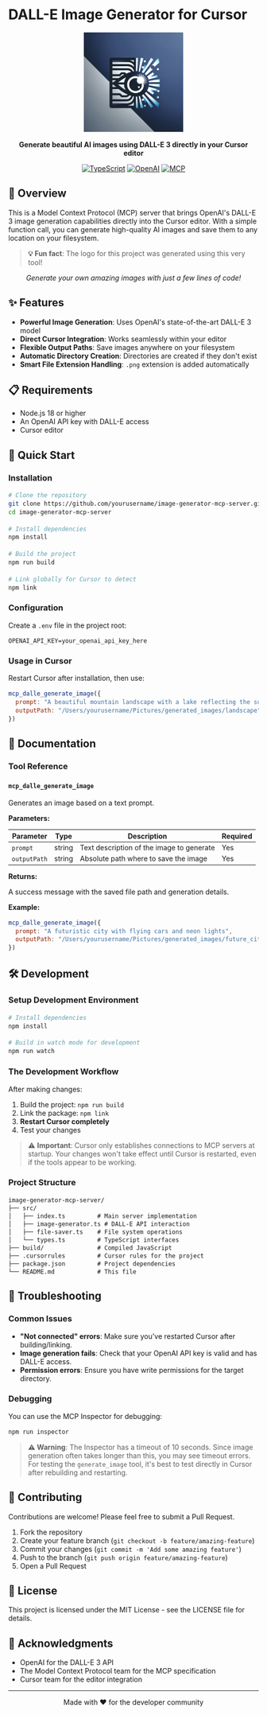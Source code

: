 # DALL-E Image Generator for Cursor

<div align="center">

<img src="./logo.png" alt="DALL-E Image Generator Logo" width="200"/>

**Generate beautiful AI images using DALL-E 3 directly in your Cursor editor**

[![TypeScript](https://img.shields.io/badge/TypeScript-5.8.2-blue.svg)](https://www.typescriptlang.org/)
[![OpenAI](https://img.shields.io/badge/OpenAI-DALL--E%203-green.svg)](https://openai.com/)
[![MCP](https://img.shields.io/badge/MCP-Model%20Context%20Protocol-purple.svg)](https://github.com/modelcontextprotocol/spec)

</div>

## 🌟 Overview

This is a Model Context Protocol (MCP) server that brings OpenAI's DALL-E 3 image generation capabilities directly into the Cursor editor. With a simple function call, you can generate high-quality AI images and save them to any location on your filesystem.

> **💡 Fun fact**: The logo for this project was generated using this very tool!

<div align="center">
<i>Generate your own amazing images with just a few lines of code!</i>
</div>

## ✨ Features

- **Powerful Image Generation**: Uses OpenAI's state-of-the-art DALL-E 3 model
- **Direct Cursor Integration**: Works seamlessly within your editor
- **Flexible Output Paths**: Save images anywhere on your filesystem
- **Automatic Directory Creation**: Directories are created if they don't exist
- **Smart File Extension Handling**: `.png` extension is added automatically

## 📋 Requirements

- Node.js 18 or higher
- An OpenAI API key with DALL-E access
- Cursor editor

## 🚀 Quick Start

### Installation

```bash
# Clone the repository
git clone https://github.com/yourusername/image-generator-mcp-server.git
cd image-generator-mcp-server

# Install dependencies
npm install

# Build the project
npm run build

# Link globally for Cursor to detect
npm link
```

### Configuration

Create a `.env` file in the project root:

```
OPENAI_API_KEY=your_openai_api_key_here
```

### Usage in Cursor

Restart Cursor after installation, then use:

```javascript
mcp_dalle_generate_image({
  prompt: "A beautiful mountain landscape with a lake reflecting the sunset", 
  outputPath: "/Users/yourusername/Pictures/generated_images/landscape"
})
```

## 📘 Documentation

### Tool Reference

#### `mcp_dalle_generate_image`

Generates an image based on a text prompt.

**Parameters:**

| Parameter | Type | Description | Required |
|-----------|------|-------------|----------|
| `prompt` | string | Text description of the image to generate | Yes |
| `outputPath` | string | Absolute path where to save the image | Yes |

**Returns:**

A success message with the saved file path and generation details.

**Example:**

```javascript
mcp_dalle_generate_image({
  prompt: "A futuristic city with flying cars and neon lights", 
  outputPath: "/Users/yourusername/Pictures/generated_images/future_city"
})
```

## 🛠️ Development

### Setup Development Environment

```bash
# Install dependencies
npm install

# Build in watch mode for development
npm run watch
```

### The Development Workflow

After making changes:

1. Build the project: `npm run build`
2. Link the package: `npm link`
3. **Restart Cursor completely**
4. Test your changes

> ⚠️ **Important**: Cursor only establishes connections to MCP servers at startup. Your changes won't take effect until Cursor is restarted, even if the tools appear to be working.

### Project Structure

```
image-generator-mcp-server/
├── src/
│   ├── index.ts         # Main server implementation
│   ├── image-generator.ts # DALL-E API interaction
│   ├── file-saver.ts    # File system operations
│   └── types.ts         # TypeScript interfaces
├── build/               # Compiled JavaScript
├── .cursorrules         # Cursor rules for the project
├── package.json         # Project dependencies
└── README.md            # This file
```

## 🐛 Troubleshooting

### Common Issues

- **"Not connected" errors**: Make sure you've restarted Cursor after building/linking.
- **Image generation fails**: Check that your OpenAI API key is valid and has DALL-E access.
- **Permission errors**: Ensure you have write permissions for the target directory.

### Debugging

You can use the MCP Inspector for debugging:

```bash
npm run inspector
```

> **⚠️ Warning**: The Inspector has a timeout of 10 seconds. Since image generation often takes longer than this, you may see timeout errors. For testing the `generate_image` tool, it's best to test directly in Cursor after rebuilding and restarting.

## 🤝 Contributing

Contributions are welcome! Please feel free to submit a Pull Request.

1. Fork the repository
2. Create your feature branch (`git checkout -b feature/amazing-feature`)
3. Commit your changes (`git commit -m 'Add some amazing feature'`)
4. Push to the branch (`git push origin feature/amazing-feature`)
5. Open a Pull Request

## 📜 License

This project is licensed under the MIT License - see the LICENSE file for details.

## 🙏 Acknowledgments

- OpenAI for the DALL-E 3 API
- The Model Context Protocol team for the MCP specification
- Cursor team for the editor integration

---

<div align="center">
Made with ❤️ for the developer community
</div>
